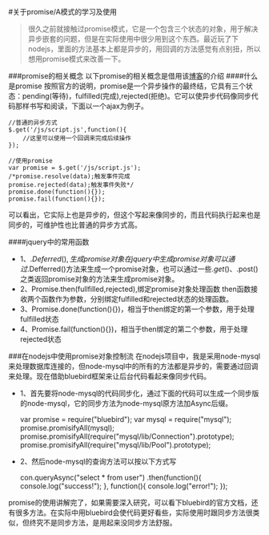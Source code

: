#关于promise/A模式的学习及使用

> 很久之前就接触过promise模式，它是一个包含三个状态的对象，用于解决异步嵌套的问题，但是在实际使用中很少用到这个东西。最近玩了下nodejs，里面的方法基本上都是异步的，用回调的方法感觉有点别扭，所以想用promise模式来改善一下。
>

###promise的相关概念
以下promise的相关概念是借用该[博客](http://jishu.zol.com.cn/210138.html)的介绍
####什么是promise
按照官方的说明，promise是一个异步操作的最终结，它具有三个状态：pending(等待)，fulfilled(完成),rejected(拒绝)。它可以使异步代码像同步代码那样书写和阅读，下面以一个ajax为例子。

	//普通的异步方式
	$.get('/js/script.js',function(){
		//这里可以使用一个回调来完成后续操作
	});

	//使用promise
	var promise = $.get('/js/script.js');
	/*promise.resolve(data);触发事件完成
	promise.rejected(data);触发事件失败*/
	promise.done(function(){});
	promise.fail(function(){});

可以看出，它实际上也是异步的，但这个写起来像同步的，而且代码执行起来也是同步的，可维护性也比普通的异步方式高。

####jquery中的常用函数

- 1、$.Deferred(),生成promise对象
	在jquery中生成promise对象可以通过$.Defferred()方法来生成一个promise对象，也可以通过一些$.get()、$.post()之类返回promise对象的方法来生成promise对象。
- 2、Promise.then(fullfilled,rejected),绑定promise对象处理函数
	then函数接收两个函数作为参数，分别绑定fulfilled和rejected状态的处理函数。
- 3、Promise.done(function(){})，相当于then绑定的第一个参数，用于处理fulfilled状态
- 4、Promise.fail(function(){})，相当于then绑定的第二个参数，用于处理rejected状态

###在nodejs中使用promise对象控制流
在nodejs项目中，我是采用node-mysql来处理数据库连接的，但node-mysql中的所有的方法都是异步的，需要通过回调来处理。现在借助bluebird框架来让后台代码看起来像同步代码。

- 1、首先要将node-mysql的代码同步化，通过下面的代码可以生成一个同步版的node-mysql，它的同步方法为node-mysql原方法加Async后缀。
   
	var promise = require("bluebird");
	var mysql = require("mysql");
	promise.promisifyAll(mysql);
	promise.promisifyAll(require("mysql/lib/Connection").prototype);
	promise.promisifyAll(require("mysql/lib/Pool").prototype);

- 2、然后node-mysql的查询方法可以按以下方式写
	
	con.queryAsync("select * from user")
	.then(function(){
		console.log("success!");
	},
	function(){
		console.log("error!");
	});

promise的使用讲解完了，如果需要深入研究，可以看下bluebird的官方文档，还有很多方法。在实际中用bluebird会使代码更好看些，实际使用时跟同步方法很类似，但终究不是同步方法，是用起来没同步方法舒服。
